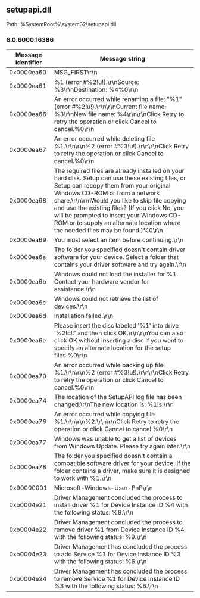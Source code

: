 ## setupapi.dll

Path: %SystemRoot%\system32\setupapi.dll

### 6.0.6000.16386

Message identifier | Message string
--- | ---
0x0000ea60 | MSG_FIRST\r\n
0x0000ea61 | %1 (error #%2!u!).\r\nSource: %3\r\nDestination: %4%0\r\n
0x0000ea66 | An error occurred while renaming a file: "%1" (error #%2!u!).\r\n\r\nCurrent file name: %3\r\nNew file name: %4\r\n\r\nClick Retry to retry the operation or click Cancel to cancel.%0\r\n
0x0000ea67 | An error occurred while deleting file %1.\r\n\r\n%2 (error #%3!u!).\r\n\r\nClick Retry to retry the operation or click Cancel to cancel.%0\r\n
0x0000ea68 | The required files are already installed on your hard disk. Setup can use these existing files, or Setup can recopy them from your original Windows CD-ROM or from a network share.\r\n\r\nWould you like to skip file copying and use the existing files? (If you click No, you will be prompted to insert your Windows CD-ROM or to supply an alternate location where the needed files may be found.)%0\r\n
0x0000ea69 | You must select an item before continuing.\r\n
0x0000ea6a | The folder you specified doesn't contain driver software for your device. Select a folder that contains your driver software and try again.\r\n
0x0000ea6b | Windows could not load the installer for %1. Contact your hardware vendor for assistance.\r\n
0x0000ea6c | Windows could not retrieve the list of devices.\r\n
0x0000ea6d | Installation failed.\r\n
0x0000ea6e | Please insert the disc labeled '%1' into drive '%2!c!:' and then click OK.\r\n\r\nYou can also click OK without inserting a disc if you want to specify an alternate location for the setup files.%0\r\n
0x0000ea70 | An error occurred while backing up file %1.\r\n\r\n%2 (error #%3!u!).\r\n\r\nClick Retry to retry the operation or click Cancel to cancel.%0\r\n
0x0000ea74 | The location of the SetupAPI log file has been changed.\r\nThe new location is: %1!s!\r\n
0x0000ea76 | An error occurred while copying file %1.\r\n\r\n%2.\r\n\r\nClick Retry to retry the operation or click Cancel to cancel.%0\r\n
0x0000ea77 | Windows was unable to get a list of devices from Windows Update. Please try again later.\r\n
0x0000ea78 | The folder you specified doesn't contain a compatible software driver for your device. If the folder contains a driver, make sure it is designed to work with %1.\r\n
0x90000001 | Microsoft-Windows-User-PnP\r\n
0xb0004e21 | Driver Management concluded the process to install driver %1 for Device Instance ID %4 with the following status: %9.\r\n
0xb0004e22 | Driver Management concluded the process to remove driver %1 from Device Instance ID %4 with the following status: %9.\r\n
0xb0004e23 | Driver Management has concluded the process to add Service %1 for Device Instance ID %3 with the following status: %6.\r\n
0xb0004e24 | Driver Management has concluded the process to remove Service %1 for Device Instance ID %3 with the following status: %6.\r\n
